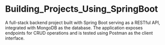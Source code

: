 # Building_Projects_Using_SpringBoot
A full-stack backend project built with Spring Boot serving as a RESTful API, integrated with MongoDB as the database. The application exposes endpoints for CRUD operations and is tested using Postman as the client interface.
